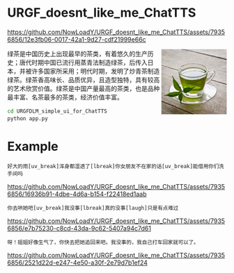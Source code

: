# URGF_doesnt_like_me_ChatTTS
https://github.com/NowLoadY/URGF_doesnt_like_me_ChatTTS/assets/79356856/12e3fb06-0017-42a1-9d27-cdf21999e66c
<p>    
<img  src="https://github.com/NowLoadY/URGF_doesnt_like_me_ChatTTS/blob/main/assert/Green-Tea1.jpg"  width="150"  align="right"  />
绿茶是中国历史上出现最早的茶类，有着悠久的生产历史；唐代时期中国已流行用蒸青法制造绿茶，后传入日本，并被许多国家所采用；明代时期，发明了炒青茶制造绿茶。绿茶香高味长、品质优异，且造型独特，具有较高的艺术欣赏价值。绿茶是中国产量最高的茶类，也是品种最丰富、名茶最多的茶类，经济价值丰富。</p>





```bash
cd URGFDLM_simple_ui_for_ChatTTS
python app.py
```



# Example
```text
好大的雨[uv_break]浑身都湿透了[lbreak]你女朋友不在家的话[uv_break]能借用你们洗手间吗
```
https://github.com/NowLoadY/URGF_doesnt_like_me_ChatTTS/assets/79356856/16936b91-4dbe-4d6a-b154-f22418ed1aab
```text
你去哄她吧[uv_break]我没事[lbreak]真的没事[laugh]只是有点难过
```
https://github.com/NowLoadY/URGF_doesnt_like_me_ChatTTS/assets/79356856/e7b75230-c8cd-43da-9c62-5407a94c7d61
```text
呀！姐姐好像生气了，你快去把她追回来吧。我没事的，我自己打车回家就可以了。
```
https://github.com/NowLoadY/URGF_doesnt_like_me_ChatTTS/assets/79356856/2521d22d-e247-4e50-a30f-2e79d7b1ef24



